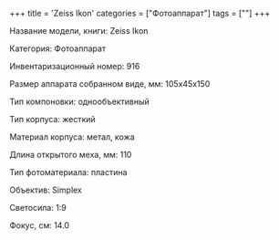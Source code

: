 +++
title = 'Zeiss Ikon'
categories = ["Фотоаппарат"]
tags = [""]
+++

Название модели, книги: Zeiss Ikon

Категория: Фотоаппарат

Инвентаризационный номер: 916

Размер аппарата  собранном виде, мм: 105х45х150

Тип компоновки: однообъективный

Тип корпуса: жесткий

Материал корпуса: метал, кожа

Длина открытого меха, мм: 110

Тип фотоматериала: пластина

Объектив: Simplex

Светосила: 1:9

Фокус, см: 14.0

